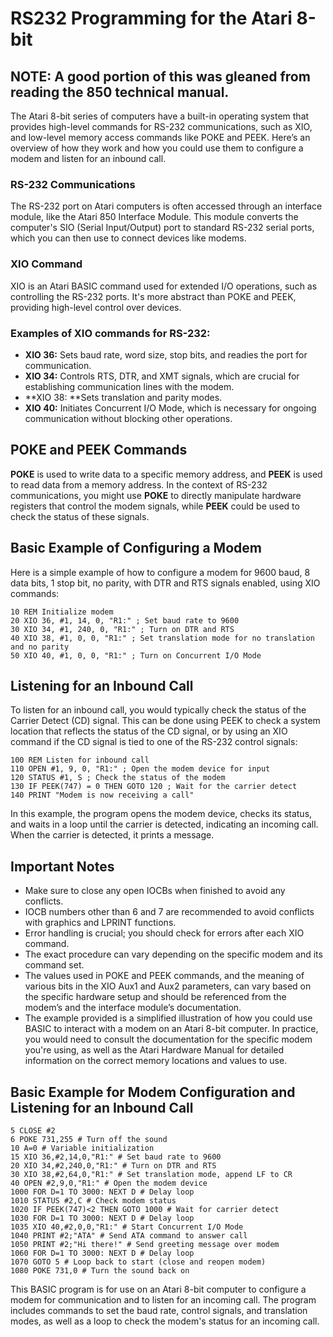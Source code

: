 # RS232 Programming for the Atari 8-bit
## NOTE: A good portion of this was gleaned from reading the 850 technical manual.

The Atari 8-bit series of computers have a built-in operating system that provides high-level commands for RS-232 communications, such as XIO, and low-level memory access commands like POKE and PEEK. Here’s an overview of how they work and how you could use them to configure a modem and listen for an inbound call.

### RS-232 Communications

The RS-232 port on Atari computers is often accessed through an interface module, like the Atari 850 Interface Module. This module converts the computer's SIO (Serial Input/Output) port to standard RS-232 serial ports, which you can then use to connect devices like modems.

### XIO Command

XIO is an Atari BASIC command used for extended I/O operations, such as controlling the RS-232 ports. It's more abstract than POKE and PEEK, providing high-level control over devices.

### Examples of XIO commands for RS-232:

- **XIO 36:** Sets baud rate, word size, stop bits, and readies the port for communication.
- **XIO 34:** Controls RTS, DTR, and XMT signals, which are crucial for establishing communication lines with the modem.
- **XIO 38: **Sets translation and parity modes.
- **XIO 40:** Initiates Concurrent I/O Mode, which is necessary for ongoing communication without blocking other operations.

## POKE and PEEK Commands
**POKE** is used to write data to a specific memory address, and **PEEK** is used to read data from a memory address. In the context of RS-232 communications, you might use **POKE** to directly manipulate hardware registers that control the modem signals, while **PEEK** could be used to check the status of these signals.

## Basic Example of Configuring a Modem
Here is a simple example of how to configure a modem for 9600 baud, 8 data bits, 1 stop bit, no parity, with DTR and RTS signals enabled, using XIO commands:

```basic
10 REM Initialize modem
20 XIO 36, #1, 14, 0, "R1:" ; Set baud rate to 9600
30 XIO 34, #1, 240, 0, "R1:" ; Turn on DTR and RTS
40 XIO 38, #1, 0, 0, "R1:" ; Set translation mode for no translation and no parity
50 XIO 40, #1, 0, 0, "R1:" ; Turn on Concurrent I/O Mode
```

## Listening for an Inbound Call

To listen for an inbound call, you would typically check the status of the Carrier Detect (CD) signal. This can be done using PEEK to check a system location that reflects the status of the CD signal, or by using an XIO command if the CD signal is tied to one of the RS-232 control signals:

```basic
100 REM Listen for inbound call
110 OPEN #1, 9, 0, "R1:" ; Open the modem device for input
120 STATUS #1, S ; Check the status of the modem
130 IF PEEK(747) = 0 THEN GOTO 120 ; Wait for the carrier detect
140 PRINT "Modem is now receiving a call"
```

In this example, the program opens the modem device, checks its status, and waits in a loop until the carrier is detected, indicating an incoming call. When the carrier is detected, it prints a message.

## Important Notes

- Make sure to close any open IOCBs when finished to avoid any conflicts.
- IOCB numbers other than 6 and 7 are recommended to avoid conflicts with graphics and LPRINT functions.
- Error handling is crucial; you should check for errors after each XIO command.
- The exact procedure can vary depending on the specific modem and its command set.
- The values used in POKE and PEEK commands, and the meaning of various bits in the XIO Aux1 and Aux2 parameters, can vary based on the specific hardware setup and should be referenced from the modem’s and the interface module’s documentation.
- The example provided is a simplified illustration of how you could use BASIC to interact with a modem on an Atari 8-bit computer. In practice, you would need to consult the documentation for the specific modem you're using, as well as the Atari Hardware Manual for detailed information on the correct memory locations and values to use.

## Basic Example for Modem Configuration and Listening for an Inbound Call

```basic
5 CLOSE #2
6 POKE 731,255 # Turn off the sound
10 A=0 # Variable initialization
15 XIO 36,#2,14,0,"R1:" # Set baud rate to 9600
20 XIO 34,#2,240,0,"R1:" # Turn on DTR and RTS
30 XIO 38,#2,64,0,"R1:" # Set translation mode, append LF to CR
40 OPEN #2,9,0,"R1:" # Open the modem device
1000 FOR D=1 TO 3000: NEXT D # Delay loop
1010 STATUS #2,C # Check modem status
1020 IF PEEK(747)<2 THEN GOTO 1000 # Wait for carrier detect
1030 FOR D=1 TO 3000: NEXT D # Delay loop
1035 XIO 40,#2,0,0,"R1:" # Start Concurrent I/O Mode
1040 PRINT #2;"ATA" # Send ATA command to answer call
1050 PRINT #2;"Hi there!" # Send greeting message over modem
1060 FOR D=1 TO 3000: NEXT D # Delay loop
1070 GOTO 5 # Loop back to start (close and reopen modem)
1080 POKE 731,0 # Turn the sound back on
```

This BASIC program is for use on an Atari 8-bit computer to configure a modem for communication and to listen for an incoming call. The program includes commands to set the baud rate, control signals, and translation modes, as well as a loop to check the modem's status for an incoming call.
